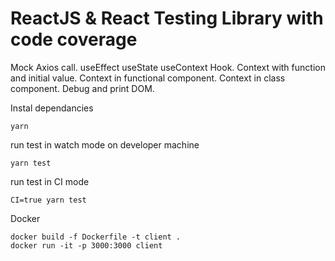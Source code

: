 # ReactJS & React Testing Library with code coverage

Mock Axios call. useEffect useState useContext Hook. Context with function and initial value. Context in functional component. Context in class component. Debug and print DOM.

Instal dependancies

`yarn`

run test in watch mode on developer machine

`yarn test`

run test in CI mode

`CI=true yarn test`

Docker

```shell
docker build -f Dockerfile -t client .
docker run -it -p 3000:3000 client
```
